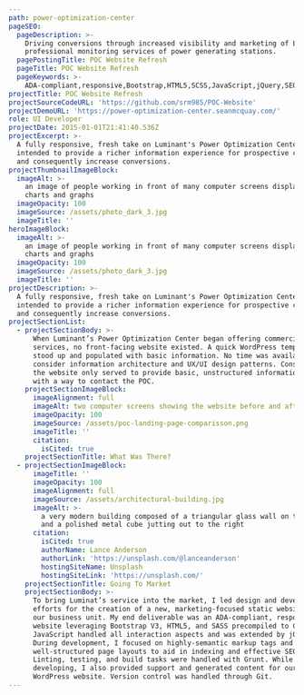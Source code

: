 ```yaml
---
path: power-optimization-center
pageSEO:
  pageDescription: >-
    Driving conversions through increased visibility and marketing of Luminant's
    professional monitoring services of power generating stations.
  pagePostingTitle: POC Website Refresh
  pageTitle: POC Website Refresh
  pageKeywords: >-
    ADA-compliant,responsive,Bootstrap,HTML5,SCSS,JavaScript,jQuery,SEO,Linting,testing,Grunt,WordPress,Git
projectTitle: POC Website Refresh
projectSourceCodeURL: 'https://github.com/srm985/POC-Website'
projectDemoURL: 'https://power-optimization-center.seanmcquay.com/'
role: UI Developer
projectDate: 2015-01-01T21:41:40.536Z
projectExcerpt: >-
  A fully responsive, fresh take on Luminant's Power Optimization Center website
  intended to provide a richer information experience for prospective clients
  and consequently increase conversions.
projectThumbnailImageBlock:
  imageAlt: >-
    an image of people working in front of many computer screens displaying
    charts and graphs
  imageOpacity: 100
  imageSource: /assets/photo_dark_3.jpg
  imageTitle: ''
heroImageBlock:
  imageAlt: >-
    an image of people working in front of many computer screens displaying
    charts and graphs
  imageOpacity: 100
  imageSource: /assets/photo_dark_3.jpg
  imageTitle: ''
projectDescription: >-
  A fully responsive, fresh take on Luminant's Power Optimization Center website
  intended to provide a richer information experience for prospective clients
  and consequently increase conversions.
projectSectionList:
  - projectSectionBody: >-
      When Luminant’s Power Optimization Center began offering commercial
      services, no front-facing website existed. A quick WordPress template was
      stood up and populated with basic information. No time was available
      consider information architecture and UX/UI design patterns. Consequently,
      the website only served to provide basic, unstructured information along
      with a way to contact the POC.
    projectSectionImageBlock:
      imageAlignment: full
      imageAlt: two computer screens showing the website before and after coding changes
      imageOpacity: 100
      imageSource: /assets/poc-landing-page-comparisson.png
      imageTitle: ''
      citation:
        isCited: true
    projectSectionTitle: What Was There?
  - projectSectionImageBlock:
      imageTitle: ''
      imageOpacity: 100
      imageAlignment: full
      imageSource: /assets/architectural-building.jpg
      imageAlt: >-
        a very modern building composed of a triangular glass wall on the left
        and a polished metal cube jutting out to the right
      citation:
        isCited: true
        authorName: Lance Anderson
        authorLink: 'https://unsplash.com/@lanceanderson'
        hostingSiteName: Unsplash
        hostingSiteLink: 'https://unsplash.com/'
    projectSectionTitle: Going To Market
    projectSectionBody: >-
      To bring Luminat’s service into the market, I led design and development
      efforts for the creation of a new, marketing-focused static website for
      our business unit. My end deliverable was an ADA-compliant, responsive
      website leveraging Bootstrap V3, HTML5, and SASS precompiled to CSS.
      JavaScript handled all interaction aspects and was extended by jQuery.
      During development, I focused on highly-semantic markup tags and
      well-structured page layouts to aid in indexing and effective SEO.
      Linting, testing, and build tasks were handled with Grunt. While
      developing, I also provided support and generated content for our legacy
      WordPress website. Version control was handled through Git.
---
```

